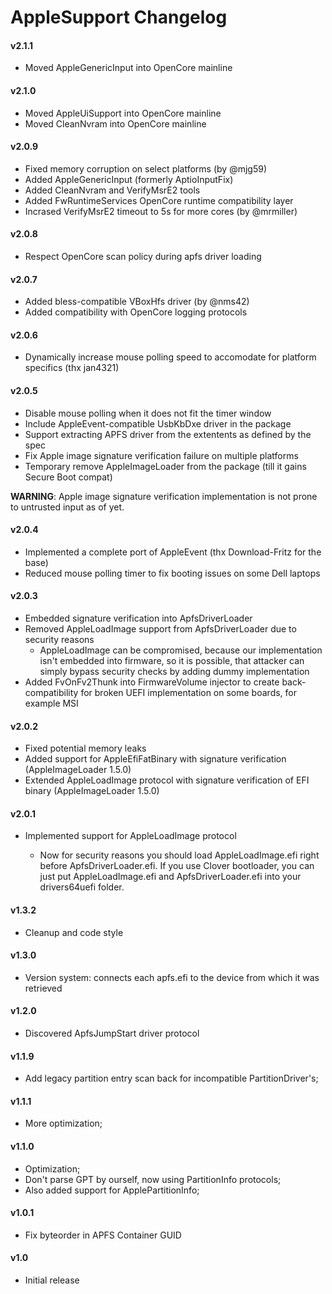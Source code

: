 AppleSupport Changelog
======================

#### v2.1.1
- Moved AppleGenericInput into OpenCore mainline

#### v2.1.0
- Moved AppleUiSupport into OpenCore mainline
- Moved CleanNvram into OpenCore mainline

#### v2.0.9
- Fixed memory corruption on select platforms (by @mjg59)
- Added AppleGenericInput (formerly AptioInputFix)
- Added CleanNvram and VerifyMsrE2 tools
- Added FwRuntimeServices OpenCore runtime compatibility layer
- Incrased VerifyMsrE2 timeout to 5s for more cores (by @mrmiller)

#### v2.0.8
- Respect OpenCore scan policy during apfs driver loading

#### v2.0.7
- Added bless-compatible VBoxHfs driver (by @nms42)
- Added compatibility with OpenCore logging protocols

#### v2.0.6
- Dynamically increase mouse polling speed to accomodate for platform specifics (thx jan4321)

#### v2.0.5
- Disable mouse polling when it does not fit the timer window
- Include AppleEvent-compatible UsbKbDxe driver in the package
- Support extracting APFS driver from the extentents as defined by the spec
- Fix Apple image signature verification failure on multiple platforms
- Temporary remove AppleImageLoader from the package (till it gains Secure Boot compat)

**WARNING**: Apple image signature verification implementation is not prone to untrusted input as of yet.

#### v2.0.4
- Implemented a complete port of AppleEvent (thx Download-Fritz for the base)
- Reduced mouse polling timer to fix booting issues on some Dell laptops

#### v2.0.3
- Embedded signature verification into ApfsDriverLoader
- Removed AppleLoadImage support from ApfsDriverLoader due to security reasons
  * AppleLoadImage can be compromised, because our implementation isn't embedded into firmware, so it is possible, that attacker can simply bypass security checks by adding dummy implementation
- Added FvOnFv2Thunk into FirmwareVolume injector to create back-compatibility for broken UEFI implementation on some boards, for example MSI

#### v2.0.2
- Fixed potential memory leaks
- Added support for AppleEfiFatBinary with signature verification (AppleImageLoader 1.5.0)
- Extended AppleLoadImage protocol with signature verification of EFI binary (AppleImageLoader 1.5.0)

#### v2.0.1
- Implemented support for AppleLoadImage protocol

	* Now for security reasons you should load AppleLoadImage.efi right before ApfsDriverLoader.efi. If you use Clover bootloader, you can just put AppleLoadImage.efi and ApfsDriverLoader.efi into your drivers64uefi folder.

#### v1.3.2
- Cleanup and code style

#### v1.3.0
- Version system: connects each apfs.efi to the device from which it was retrieved

#### v1.2.0
- Discovered ApfsJumpStart driver protocol

#### v1.1.9
- Add legacy partition entry scan back for incompatible PartitionDriver's;

#### v1.1.1
- More optimization;

#### v1.1.0
- Optimization;
- Don't parse GPT by ourself, now using PartitionInfo protocols;
- Also added support for ApplePartitionInfo;

#### v1.0.1
- Fix byteorder in APFS Container GUID

#### v1.0
- Initial release
